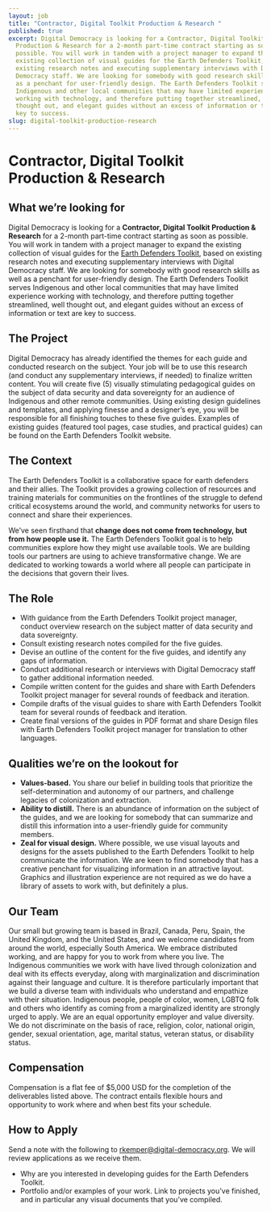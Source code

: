 ```yaml
---
layout: job
title: "Contractor, Digital Toolkit Production & Research "
published: true
excerpt: Digital Democracy is looking for a Contractor, Digital Toolkit
  Production & Research for a 2-month part-time contract starting as soon as
  possible. You will work in tandem with a project manager to expand the
  existing collection of visual guides for the Earth Defenders Toolkit, based on
  existing research notes and executing supplementary interviews with Digital
  Democracy staff. We are looking for somebody with good research skills as well
  as a penchant for user-friendly design. The Earth Defenders Toolkit serves
  Indigenous and other local communities that may have limited experience
  working with technology, and therefore putting together streamlined, well
  thought out, and elegant guides without an excess of information or text are
  key to success.
slug: digital-toolkit-production-research
---
```

# Contractor, Digital Toolkit Production & Research

## What we’re looking for

Digital Democracy is looking for a **Contractor, Digital Toolkit Production & Research** for a 2-month part-time contract starting as soon as possible. You will work in tandem with a project manager to expand the existing collection of visual guides for the [Earth Defenders Toolkit](http://earthdefenderstoolkit.com), based on existing research notes and executing supplementary interviews with Digital Democracy staff. We are looking for somebody with good research skills as well as a penchant for user-friendly design. The Earth Defenders Toolkit serves Indigenous and other local communities that may have limited experience working with technology, and therefore putting together streamlined, well thought out, and elegant guides without an excess of information or text are key to success.

## The Project

Digital Democracy has already identified the themes for each guide and conducted research on the subject. Your job will be to use this research (and conduct any supplementary interviews, if needed) to finalize written content. You will create five (5) visually stimulating pedagogical guides on the subject of data security and data sovereignty for an audience of Indigenous and other remote communities.  Using existing design guidelines and templates, and applying finesse and a designer’s eye, you will be responsible for all finishing touches to these five guides. Examples of existing guides (featured tool pages, case studies, and practical guides) can be found on the Earth Defenders Toolkit website.

## The Context

The Earth Defenders Toolkit is a collaborative space for earth defenders and their allies. The Toolkit provides a growing collection of resources and training materials for communities on the frontlines of the struggle to defend critical ecosystems around the world, and community networks for users to connect and share their experiences.

We’ve seen firsthand that **change does not come from technology, but from how people use it.** The Earth Defenders Toolkit goal is to help communities explore how they might use available tools. We are building tools our partners are using to achieve transformative change. We are dedicated to working towards a world where all people can participate in the decisions that govern their lives.

## The Role

* With guidance from the Earth Defenders Toolkit project manager, conduct overview research on the subject matter of data security and data sovereignty.
* Consult existing research notes compiled for the five guides.
* Devise an outline of the content for the five guides, and identify any gaps of information.
* Conduct additional research or interviews with Digital Democracy staff to gather additional information needed.
* Compile written content for the guides and share with Earth Defenders Toolkit project manager for several rounds of feedback and iteration.
* Compile drafts of the visual guides to share with Earth Defenders Toolkit team for several rounds of feedback and iteration.
* Create final versions of the guides in PDF format and share Design files with Earth Defenders Toolkit project manager for translation to other languages.

## Qualities we’re on the lookout for

* **Values-based.** You share our belief in building tools that prioritize the self-determination and autonomy of our partners, and challenge legacies of colonization and extraction.
* **Ability to distill.** There is an abundance of information on the subject of the guides, and we are looking for somebody that can summarize and distill this information into a user-friendly guide for community members.
* **Zeal for visual design.** Where possible, we use visual layouts and designs for the assets published to the Earth Defenders Toolkit to help communicate the information. We are keen to find somebody that has a creative penchant for visualizing information in an attractive layout. Graphics and illustration experience are not required as we do have a library of assets to work with, but definitely a plus.

## Our Team

Our small but growing team is based in Brazil, Canada, Peru, Spain, the United Kingdom, and the United States, and we welcome candidates from around the world, especially South America. We embrace distributed working, and are happy for you to work from where you live. The Indigenous communities we work with have lived through colonization and deal with its effects everyday, along with marginalization and discrimination against their language and culture. It is therefore particularly important that we build a diverse team with individuals who understand and empathize with their situation. Indigenous people, people of color, women, LGBTQ folk and others who identify as coming from a marginalized identity are strongly urged to apply. We are an equal opportunity employer and value diversity. We do not discriminate on the basis of race, religion, color, national origin, gender, sexual orientation, age, marital status, veteran status, or disability status.

## Compensation

Compensation is a flat fee of $5,000 USD for the completion of the deliverables listed above. The contract entails flexible hours and opportunity to work where and when best fits your schedule.

## How to Apply

Send a note with the following to [rkemper@digital-democracy.org](mailto:rkemper@digital-democracy.org). We will review applications as we receive them.

* Why are you interested in developing guides for the Earth Defenders Toolkit.
* Portfolio and/or examples of your work. Link to projects you’ve finished, and in particular any visual documents that you’ve compiled.